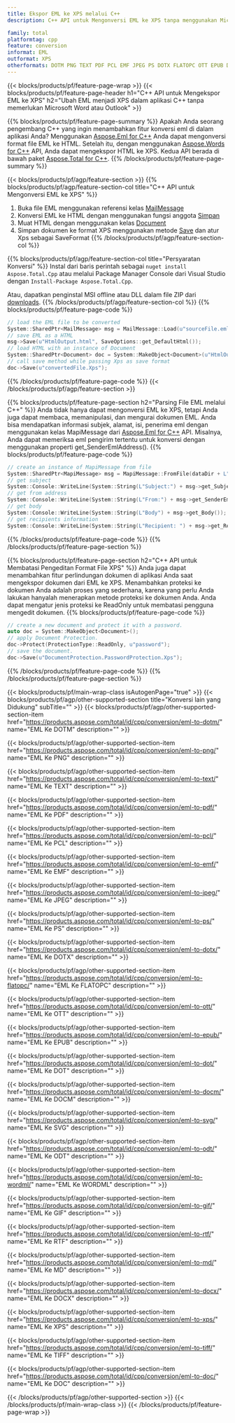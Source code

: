 ```yaml
---
title: Ekspor EML ke XPS melalui C++
description: C++ API untuk Mengonversi EML ke XPS tanpa menggunakan Microsoft Word atau Outlook

family: total
platformtag: cpp
feature: conversion
informat: EML
outformat: XPS
otherformats: DOTM PNG TEXT PDF PCL EMF JPEG PS DOTX FLATOPC OTT EPUB DOT DOCM SVG ODT WORDML GIF RTF MD DOCX BMP TIFF DOC
---
```

{{< blocks/products/pf/feature-page-wrap >}}
{{< blocks/products/pf/feature-page-header h1="C++ API untuk Mengekspor EML ke XPS" h2="Ubah EML menjadi XPS dalam aplikasi C++ tanpa memerlukan Microsoft Word atau Outlook" >}}

{{% blocks/products/pf/feature-page-summary %}}
Apakah Anda seorang pengembang C++ yang ingin menambahkan fitur konversi eml di dalam aplikasi Anda? Menggunakan [Aspose.Eml for C++](https://products.aspose.com/eml/cpp/) Anda dapat mengonversi format file EML ke HTML. Setelah itu, dengan menggunakan [Aspose.Words for C++](https://products.aspose.com/words/cpp/) API, Anda dapat mengekspor HTML ke XPS. Kedua API berada di bawah paket [Aspose.Total for C++](https://products.aspose.com/total/cpp/). 
{{% /blocks/products/pf/feature-page-summary  %}}

{{< blocks/products/pf/agp/feature-section >}}
{{% blocks/products/pf/agp/feature-section-col title="C++ API untuk Mengonversi EML ke XPS" %}}
1. Buka file EML menggunakan referensi kelas [MailMessage](https://reference.aspose.com/eml/cpp/class/aspose.eml.mail_message)
2. Konversi EML ke HTML dengan menggunakan fungsi anggota [Simpan](https://reference.aspose.com/eml/cpp/class/aspose.eml.mail_message#a7e7c6b50c8db5a8bcc6934db02b4a786)
3. Muat HTML dengan menggunakan kelas [Document](https://reference.aspose.com/words/cpp/class/aspose.words.document)
4. Simpan dokumen ke format XPS menggunakan metode [Save](https://reference.aspose.com/words/cpp/class/aspose.words.document#save_string_saveformat) dan atur Xps sebagai SaveFormat
{{% /blocks/products/pf/agp/feature-section-col %}}

{{% blocks/products/pf/agp/feature-section-col title="Persyaratan Konversi" %}}
Instal dari baris perintah sebagai ```nuget install Aspose.Total.Cpp``` atau melalui Package Manager Console dari Visual Studio dengan ```Install-Package Aspose.Total.Cpp```.

Atau, dapatkan penginstal MSI offline atau DLL dalam file ZIP dari [downloads](https://downloads.aspose.com/total/cpp).
{{% /blocks/products/pf/agp/feature-section-col %}}
{{% blocks/products/pf/feature-page-code %}}

```cpp
// load the EML file to be converted
System::SharedPtr<MailMessage> msg = MailMessage::Load(u"sourceFile.eml");
// save EML as a HTML 
msg->Save(u"HtmlOutput.html", SaveOptions::get_DefaultHtml());  
// load HTML with an instance of Document
System::SharedPtr<Document> doc = System::MakeObject<Document>(u"HtmlOutput.html");
// call save method while passing Xps as save format
doc->Save(u"convertedFile.Xps");
```


{{% /blocks/products/pf/feature-page-code %}}
{{< /blocks/products/pf/agp/feature-section >}}

{{% blocks/products/pf/feature-page-section  h2="Parsing File EML melalui C++" %}}
Anda tidak hanya dapat mengonversi EML ke XPS, tetapi Anda juga dapat membaca, memanipulasi, dan mengurai dokumen EML. Anda bisa mendapatkan informasi subjek, alamat, isi, penerima eml dengan menggunakan kelas MapiMessage dari [Aspose.Eml for C++](https://products.aspose.com/eml/cpp/) API. Misalnya, Anda dapat memeriksa eml pengirim tertentu untuk konversi dengan menggunakan properti get_SenderEmlAddress().
{{% blocks/products/pf/feature-page-code %}}

```cpp
// create an instance of MapiMessage from file
System::SharedPtr<MapiMessage> msg = MapiMessage::FromFile(dataDir + L"message.eml");
// get subject
System::Console::WriteLine(System::String(L"Subject:") + msg->get_Subject());
// get from address
System::Console::WriteLine(System::String(L"From:") + msg->get_SenderEmlAddress());
// get body
System::Console::WriteLine(System::String(L"Body") + msg->get_Body());
// get recipients information
System::Console::WriteLine(System::String(L"Recipient: ") + msg->get_Recipients());
```

{{% /blocks/products/pf/feature-page-code  %}}
{{% /blocks/products/pf/feature-page-section %}}

{{% blocks/products/pf/feature-page-section  h2="C++ API untuk Membatasi Pengeditan Format File XPS" %}}
Anda juga dapat menambahkan fitur perlindungan dokumen di aplikasi Anda saat mengekspor dokumen dari EML ke XPS. Menambahkan proteksi ke dokumen Anda adalah proses yang sederhana, karena yang perlu Anda lakukan hanyalah menerapkan metode proteksi ke dokumen Anda. Anda dapat mengatur jenis proteksi ke ReadOnly untuk membatasi pengguna mengedit dokumen.
{{% blocks/products/pf/feature-page-code %}}

```cpp
// create a new document and protect it with a password.
auto doc = System::MakeObject<Document>();
// apply Document Protection.
doc->Protect(ProtectionType::ReadOnly, u"password");
// save the document.
doc->Save(u"DocumentProtection.PasswordProtection.Xps");
```

{{% /blocks/products/pf/feature-page-code  %}}
{{% /blocks/products/pf/feature-page-section %}}

{{< blocks/products/pf/main-wrap-class isAutogenPage="true" >}}
{{< blocks/products/pf/agp/other-supported-section title="Konversi lain yang Didukung" subTitle="" >}}
{{< blocks/products/pf/agp/other-supported-section-item href="https://products.aspose.com/total/id/cpp/conversion/eml-to-dotm/" name="EML Ke DOTM" description="" >}}

{{< blocks/products/pf/agp/other-supported-section-item href="https://products.aspose.com/total/id/cpp/conversion/eml-to-png/" name="EML Ke PNG" description="" >}}

{{< blocks/products/pf/agp/other-supported-section-item href="https://products.aspose.com/total/id/cpp/conversion/eml-to-text/" name="EML Ke TEXT" description="" >}}

{{< blocks/products/pf/agp/other-supported-section-item href="https://products.aspose.com/total/id/cpp/conversion/eml-to-pdf/" name="EML Ke PDF" description="" >}}

{{< blocks/products/pf/agp/other-supported-section-item href="https://products.aspose.com/total/id/cpp/conversion/eml-to-pcl/" name="EML Ke PCL" description="" >}}

{{< blocks/products/pf/agp/other-supported-section-item href="https://products.aspose.com/total/id/cpp/conversion/eml-to-emf/" name="EML Ke EMF" description="" >}}

{{< blocks/products/pf/agp/other-supported-section-item href="https://products.aspose.com/total/id/cpp/conversion/eml-to-jpeg/" name="EML Ke JPEG" description="" >}}

{{< blocks/products/pf/agp/other-supported-section-item href="https://products.aspose.com/total/id/cpp/conversion/eml-to-ps/" name="EML Ke PS" description="" >}}

{{< blocks/products/pf/agp/other-supported-section-item href="https://products.aspose.com/total/id/cpp/conversion/eml-to-dotx/" name="EML Ke DOTX" description="" >}}

{{< blocks/products/pf/agp/other-supported-section-item href="https://products.aspose.com/total/id/cpp/conversion/eml-to-flatopc/" name="EML Ke FLATOPC" description="" >}}

{{< blocks/products/pf/agp/other-supported-section-item href="https://products.aspose.com/total/id/cpp/conversion/eml-to-ott/" name="EML Ke OTT" description="" >}}

{{< blocks/products/pf/agp/other-supported-section-item href="https://products.aspose.com/total/id/cpp/conversion/eml-to-epub/" name="EML Ke EPUB" description="" >}}

{{< blocks/products/pf/agp/other-supported-section-item href="https://products.aspose.com/total/id/cpp/conversion/eml-to-dot/" name="EML Ke DOT" description="" >}}

{{< blocks/products/pf/agp/other-supported-section-item href="https://products.aspose.com/total/id/cpp/conversion/eml-to-docm/" name="EML Ke DOCM" description="" >}}

{{< blocks/products/pf/agp/other-supported-section-item href="https://products.aspose.com/total/id/cpp/conversion/eml-to-svg/" name="EML Ke SVG" description="" >}}

{{< blocks/products/pf/agp/other-supported-section-item href="https://products.aspose.com/total/id/cpp/conversion/eml-to-odt/" name="EML Ke ODT" description="" >}}

{{< blocks/products/pf/agp/other-supported-section-item href="https://products.aspose.com/total/id/cpp/conversion/eml-to-wordml/" name="EML Ke WORDML" description="" >}}

{{< blocks/products/pf/agp/other-supported-section-item href="https://products.aspose.com/total/id/cpp/conversion/eml-to-gif/" name="EML Ke GIF" description="" >}}

{{< blocks/products/pf/agp/other-supported-section-item href="https://products.aspose.com/total/id/cpp/conversion/eml-to-rtf/" name="EML Ke RTF" description="" >}}

{{< blocks/products/pf/agp/other-supported-section-item href="https://products.aspose.com/total/id/cpp/conversion/eml-to-md/" name="EML Ke MD" description="" >}}

{{< blocks/products/pf/agp/other-supported-section-item href="https://products.aspose.com/total/id/cpp/conversion/eml-to-docx/" name="EML Ke DOCX" description="" >}}

{{< blocks/products/pf/agp/other-supported-section-item href="https://products.aspose.com/total/id/cpp/conversion/eml-to-xps/" name="EML Ke XPS" description="" >}}

{{< blocks/products/pf/agp/other-supported-section-item href="https://products.aspose.com/total/id/cpp/conversion/eml-to-tiff/" name="EML Ke TIFF" description="" >}}

{{< blocks/products/pf/agp/other-supported-section-item href="https://products.aspose.com/total/id/cpp/conversion/eml-to-doc/" name="EML Ke DOC" description="" >}}


{{< /blocks/products/pf/agp/other-supported-section >}}
{{< /blocks/products/pf/main-wrap-class >}}
{{< /blocks/products/pf/feature-page-wrap >}}
